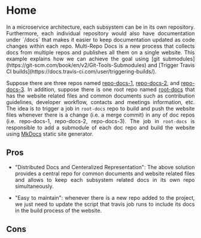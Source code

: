 # Home
<div style="text-align: justify"> 
In a microservice architecture, each subsystem can be in its own repository. Furthermore, each individual repository would also have documentation under `/docs` that  makes it easier to keep documentation updated as code changes within each repo. 
Multi-Repo Docs is a new process that collects docs from multiple repos and publishes all them on a single website. This example explains  how we can achieve the goal using  [git submodules](https://git-scm.com/book/en/v2/Git-Tools-Submodules) and [Trigger Travis CI builds](https://docs.travis-ci.com/user/triggering-builds/). 

Suppose there are three repos named [repo-docs-1](https://github.com/multirepo-docs/repo-docs-1), [repo-docs-2](https://github.com/multirepo-docs/repo-docs-2), and [repo-docs-3](https://github.com/multirepo-docs/repo-docs-3). In addition, suppose there is one root repo named [root-docs](https://github.com/multirepo-docs/root-docs) that has the website related files and common documents such as contribution guidelines, developer workflow, contacts and meetings information, etc. The idea is to trigger a job in `root-docs` repo to build and push the website files whenever there is a change (i.e. a merge commit) in any of doc repos (i.e. repo-docs-1, repo-docs-2, repo-docs-3). The job in `root-docs` is responsible to add a submodule of each doc repo and build the website using [MkDocs](https://www.mkdocs.org/) static site generator.   

## Pros

- "Distributed Docs and Centeralized Representation": The above solution provides a central repo for common documents and website related files and allows to keep each subsystem related docs in its own repo simultaneously.

- "Easy to maintain": whenever there is a new repo added to the project, we just need to update the script that travis job runs to include its docs in the build process of the website. 
  
## Cons

</div> 
